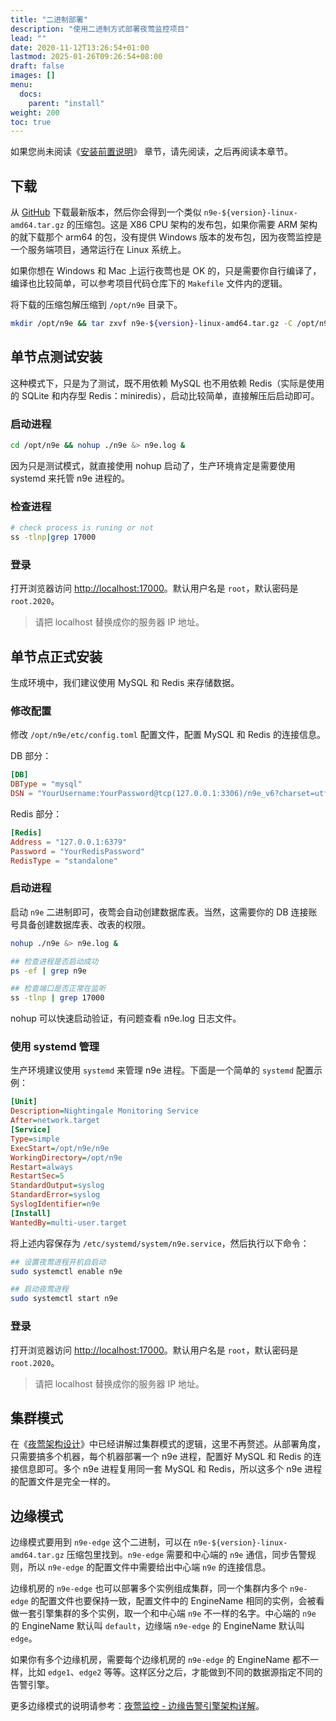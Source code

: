 ```yaml
---
title: "二进制部署"
description: "使用二进制方式部署夜莺监控项目"
lead: ""
date: 2020-11-12T13:26:54+01:00
lastmod: 2025-01-26T09:26:54+08:00
draft: false
images: []
menu:
  docs:
    parent: "install"
weight: 200
toc: true
---
```


如果您尚未阅读《[安装前置说明](/zh/docs/install/pre-intro/)》 章节，请先阅读，之后再阅读本章节。

## 下载

从 [GitHub](https://github.com/ccfos/nightingale/releases) 下载最新版本，然后你会得到一个类似 `n9e-${version}-linux-amd64.tar.gz` 的压缩包。这是 X86 CPU 架构的发布包，如果你需要 ARM 架构的就下载那个 arm64 的包，没有提供 Windows 版本的发布包，因为夜莺监控是一个服务端项目，通常运行在 Linux 系统上。

如果你想在 Windows 和 Mac 上运行夜莺也是 OK 的，只是需要你自行编译了，编译也比较简单，可以参考项目代码仓库下的 `Makefile` 文件内的逻辑。

将下载的压缩包解压缩到 `/opt/n9e` 目录下。

```bash
mkdir /opt/n9e && tar zxvf n9e-${version}-linux-amd64.tar.gz -C /opt/n9e
```

## 单节点测试安装

这种模式下，只是为了测试，既不用依赖 MySQL 也不用依赖 Redis（实际是使用的 SQLite 和内存型 Redis：miniredis），启动比较简单，直接解压后启动即可。

### 启动进程

```bash
cd /opt/n9e && nohup ./n9e &> n9e.log &
```

因为只是测试模式，就直接使用 nohup 启动了，生产环境肯定是需要使用 systemd 来托管 n9e 进程的。

### 检查进程

```bash
# check process is runing or not
ss -tlnp|grep 17000
```

### 登录

打开浏览器访问 [http://localhost:17000](http://localhost:17000)。默认用户名是 `root`，默认密码是 `root.2020`。

> 请把 localhost 替换成你的服务器 IP 地址。

## 单节点正式安装

生成环境中，我们建议使用 MySQL 和 Redis 来存储数据。

### 修改配置

修改 `/opt/n9e/etc/config.toml` 配置文件，配置 MySQL 和 Redis 的连接信息。

DB 部分：

```toml
[DB]
DBType = "mysql"
DSN = "YourUsername:YourPassword@tcp(127.0.0.1:3306)/n9e_v6?charset=utf8mb4&parseTime=True&loc=Local"
```

Redis 部分：

```toml
[Redis]
Address = "127.0.0.1:6379"
Password = "YourRedisPassword"
RedisType = "standalone"
```

### 启动进程

启动 `n9e` 二进制即可，夜莺会自动创建数据库表。当然，这需要你的 DB 连接账号具备创建数据库表、改表的权限。

```bash
nohup ./n9e &> n9e.log &

## 检查进程是否启动成功
ps -ef | grep n9e

## 检查端口是否正常在监听
ss -tlnp | grep 17000
```

nohup 可以快速启动验证，有问题查看 n9e.log 日志文件。

### 使用 systemd 管理

生产环境建议使用 `systemd` 来管理 n9e 进程。下面是一个简单的 `systemd` 配置示例：

```ini
[Unit]
Description=Nightingale Monitoring Service
After=network.target
[Service]
Type=simple
ExecStart=/opt/n9e/n9e
WorkingDirectory=/opt/n9e
Restart=always
RestartSec=5
StandardOutput=syslog
StandardError=syslog
SyslogIdentifier=n9e
[Install]
WantedBy=multi-user.target
```

将上述内容保存为 `/etc/systemd/system/n9e.service`，然后执行以下命令：

```bash
## 设置夜莺进程开机自启动
sudo systemctl enable n9e

## 启动夜莺进程
sudo systemctl start n9e
```

### 登录

打开浏览器访问 [http://localhost:17000](http://localhost:17000)。默认用户名是 `root`，默认密码是 `root.2020`。

> 请把 localhost 替换成你的服务器 IP 地址。

## 集群模式

在《[夜莺架构设计](/zh/docs/prologue/architecture/)》中已经讲解过集群模式的逻辑，这里不再赘述。从部署角度，只需要搞多个机器，每个机器部署一个 n9e 进程，配置好 MySQL 和 Redis 的连接信息即可。多个 n9e 进程复用同一套 MySQL 和 Redis，所以这多个 n9e 进程的配置文件是完全一样的。

## 边缘模式

边缘模式要用到 `n9e-edge` 这个二进制，可以在 `n9e-${version}-linux-amd64.tar.gz` 压缩包里找到。`n9e-edge` 需要和中心端的 `n9e` 通信，同步告警规则，所以 `n9e-edge` 的配置文件中需要给出中心端 `n9e` 的连接信息。

边缘机房的 `n9e-edge` 也可以部署多个实例组成集群，同一个集群内多个 `n9e-edge` 的配置文件也要保持一致，配置文件中的 EngineName 相同的实例，会被看做一套引擎集群的多个实例，取一个和中心端 `n9e` 不一样的名字。中心端的 `n9e` 的 EngineName 默认叫 `default`，边缘端 `n9e-edge` 的 EngineName 默认叫 `edge`。

如果你有多个边缘机房，需要每个边缘机房的 `n9e-edge` 的 EngineName 都不一样，比如 `edge1`、`edge2` 等等。这样区分之后，才能做到不同的数据源指定不同的告警引擎。

更多边缘模式的说明请参考：[夜莺监控 - 边缘告警引擎架构详解](https://mp.weixin.qq.com/s/0zmABASg2jwYExo-zAyCTA)。

